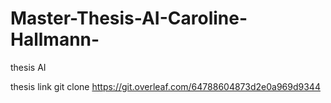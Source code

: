 # Master-Thesis-AI-Caroline-Hallmann-
thesis AI 

thesis link git clone https://git.overleaf.com/64788604873d2e0a969d9344
